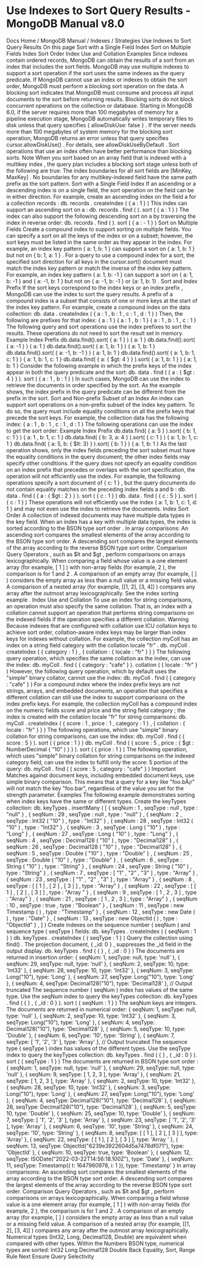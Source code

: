 # Use Indexes to Sort Query Results - MongoDB Manual v8.0


Docs Home / MongoDB Manual / Indexes / Strategies Use Indexes to Sort Query Results On this page Sort with a Single Field Index Sort on Multiple Fields Index Sort Order Index Use and Collation Examples Since indexes contain ordered records, MongoDB can obtain the results of
a sort from an index that includes the sort fields. MongoDB may use multiple indexes to support a sort operation if the sort uses the
same indexes as the query predicate. If MongoDB cannot use an index or indexes to obtain the sort
order, MongoDB must perform a blocking sort operation on the data.
A blocking sort indicates that MongoDB must consume and process all
input documents to the sort before returning results. Blocking sorts do
not block concurrent operations on the collection or database. Starting in MongoDB 6.0, if the server requires more than 100 megabytes
of memory for a pipeline execution stage, MongoDB automatically writes
temporary files to disk unless that query specifies { allowDiskUse: false } . If the server needs more than 100 megabytes of
system memory for the blocking sort operation, MongoDB returns an error unless
that query specifies cursor.allowDiskUse() . For details, see allowDiskUseByDefault . Sort operations that use an index often have better performance than
blocking sorts. Note When you sort based on an array field that is indexed with a multikey index , the query plan includes a blocking sort stage unless both of the following are true: The index boundaries for
all sort fields are [MinKey, MaxKey] . No boundaries for any multikey-indexed field have the same path prefix
as the sort pattern. Sort with a Single Field Index If an ascending or a descending index is on a single field, the sort
operation on the field can be in either direction. For example, create an ascending index on the field a for a
collection records : db. records . createIndex ( { a : 1 } ) This index can support an ascending sort on a : db. records . find ( ). sort ( { a : 1 } ) The index can also support the following descending sort on a by
traversing the index in reverse order: db. records . find ( ). sort ( { a : - 1 } ) Sort on Multiple Fields Create a compound index to support sorting
on multiple fields. You can specify a sort on all the keys of the index or on a subset;
however, the sort keys must be listed in the same order as they
appear in the index. For example, an index key pattern { a: 1, b: 1
} can support a sort on { a: 1, b: 1 } but not on { b: 1, a:
1 } . For a query to use a compound index for a sort, the specified sort direction
for all keys in the cursor.sort() document must match the index
key pattern or match the inverse of the index key pattern.
For example, an index key pattern { a: 1, b: -1 } can
support a sort on { a: 1, b: -1 } and { a: -1, b: 1 } but not on { a: -1, b: -1 } or {a: 1, b: 1} . Sort and Index Prefix If the sort keys correspond to the index keys or an index prefix ,
MongoDB can use the index to sort the query results. A prefix of a
compound index is a subset that consists of one or more keys at the
start of the index key pattern. For example, create a compound index on the data collection: db. data . createIndex ( { a : 1 , b : 1 , c : 1 , d : 1 } ) Then, the following are prefixes for that index: { a : 1 } { a : 1 , b : 1 } { a : 1 , b : 1 , c : 1 } The following query and sort operations use the index prefixes to sort
the results. These operations do not need to sort the result set in
memory. Example Index Prefix db.data.find().sort( { a: 1 } ) { a: 1 } db.data.find().sort( { a: -1 } ) { a: 1 } db.data.find().sort( { a: 1, b: 1 } ) { a: 1, b: 1 } db.data.find().sort( { a: -1, b: -1 } ) { a: 1, b: 1 } db.data.find().sort( { a: 1, b: 1, c: 1 } ) { a: 1, b: 1, c: 1 } db.data.find( { a: { $gt: 4 } } ).sort( { a: 1, b: 1 } ) { a: 1, b: 1 } Consider the following example in which the prefix keys of the index
appear in both the query predicate and the sort: db. data . find ( { a : { $gt : 4 } } ). sort ( { a : 1 , b : 1 } ) In such cases, MongoDB can use the index to retrieve the documents in
order specified by the sort. As the example shows, the index prefix in
the query predicate can be different from the prefix in the sort. Sort and Non-prefix Subset of an Index An index can support sort operations on a non-prefix subset of the
index key pattern. To do so, the query must include equality conditions on all the prefix keys that precede the sort keys. For example, the collection data has the following index: { a : 1 , b : 1 , c : 1 , d : 1 } The following operations can use the index to get the sort order: Example Index Prefix db.data.find( { a: 5 } ).sort( { b: 1, c: 1 } ) { a: 1 , b: 1, c: 1 } db.data.find( { b: 3, a: 4 } ).sort( { c: 1 } ) { a: 1, b: 1, c: 1 } db.data.find( { a: 5, b: { $lt: 3} } ).sort( { b: 1 } ) { a: 1, b: 1 } As the last operation shows, only the index fields preceding the sort
subset must have the equality conditions in the query document; the
other index fields may specify other conditions. If the query does not specify an equality condition on an index
prefix that precedes or overlaps with the sort specification, the
operation will not efficiently use the index. For example, the
following operations specify a sort document of { c: 1 } , but the
query documents do not contain equality matches on the preceding index
fields a and b : db. data . find ( { a : { $gt : 2 } } ). sort ( { c : 1 } ) db. data . find ( { c : 5 } ). sort ( { c : 1 } ) These operations will not efficiently use the index { a: 1, b: 1,
c: 1, d: 1 } and may not even use the index to retrieve the documents. Index Sort Order A collection of indexed documents may have multiple data types in the
key field. When an index has a key with multiple data types, the index is
sorted according to the BSON type sort order . In array comparisons: An ascending sort compares the smallest
elements of the array according to the BSON type sort order. A descending sort compares the largest elements of the array according
to the reverse BSON type sort order. Comparison Query Operators , such as $lt and $gt ,
perform comparisons on arrays lexicographically. When comparing a field whose value is a one element array (for example, [ 1 ] ) with non-array fields (for example, 2 ), the comparison is
for 1 and 2 . A comparison of an empty array (for example, [ ] ) considers the empty
array as less than a null value or a missing field value. A comparison of a nested array (for example, [[1, 2], [3, 4]] ) compares
any array after the outmost array lexicographically. See the index sorting example . Index Use and Collation To use an index for string comparisons, an operation must also
specify the same collation. That is, an index with a collation
cannot support an operation that performs string comparisons on the
indexed fields if the operation specifies a different collation. Warning Because indexes that are configured with collation use ICU
collation keys to achieve sort order, collation-aware index keys
may be larger than index keys for indexes without collation. For example, the collection myColl has an index on a string
field category with the collation locale "fr" . db. myColl . createIndex ( { category : 1 } , { collation : { locale : "fr" } } ) The following query operation, which specifies the same collation as
the index, can use the index: db. myColl . find ( { category : "cafe" } ). collation ( { locale : "fr" } ) However, the following query operation, which by default uses the
"simple" binary collator, cannot use the index: db. myColl . find ( { category : "cafe" } ) For a compound index where the index prefix keys are not strings,
arrays, and embedded documents, an operation that specifies a
different collation can still use the index to support comparisons
on the index prefix keys. For example, the collection myColl has a compound index on the
numeric fields score and price and the string field category ; the index is created with the  collation locale "fr" for string comparisons: db. myColl . createIndex ( { score : 1 , price : 1 , category : 1 } , { collation : { locale : "fr" } } ) The following operations, which use "simple" binary collation
for string comparisons, can use the index: db. myColl . find ( { score : 5 } ). sort ( { price : 1 } ) db. myColl . find ( { score : 5 , price : { $gt : NumberDecimal ( "10" ) } } ). sort ( { price : 1 } ) The following operation, which uses "simple" binary collation
for string comparisons on the indexed category field, can use
the index to fulfill only the score: 5 portion of the query: db. myColl . find ( { score : 5 , category : "cafe" } ) Important Matches against document keys, including embedded document keys,
use simple binary comparison. This means that a query for a key
like "foo.bÃ¡r" will not match the key "foo.bar", regardless of the value you
set for the strength parameter. Examples The following example demonstrates sorting when index keys have the
same or different types. Create the keyTypes collection: db. keyTypes . insertMany ( [ { seqNum : 1 , seqType : null , type : "null" } , { seqNum : 29 , seqType : null , type : "null" } , { seqNum : 2 , seqType : Int32 ( "10" ) , type : "Int32" } , { seqNum : 28 , seqType : Int32 ( "10" ) , type : "Int32" } , { seqNum : 3 , seqType : Long ( "10" ) , type : "Long" } , { seqNum : 27 , seqType : Long ( "10" ) , type : "Long" } , { seqNum : 4 , seqType : Decimal128 ( "10" ) , type : "Decimal128" } , { seqNum : 26 , seqType : Decimal128 ( "10" ) , type : "Decimal128" } , { seqNum : 5 , seqType : Double ( "10" ) , type : "Double" } , { seqNum : 25 , seqType : Double ( "10" ) , type : "Double" } , { seqNum : 6 , seqType : String ( "10" ) , type : "String" } , { seqNum : 24 , seqType : String ( "10" ) , type : "String" } , { seqNum : 7 , seqType : [ "1" , "2" , "3" ] , type : "Array" } , { seqNum : 23 , seqType : [ "1" , "2" , "3" ] , type : "Array" } , { seqNum : 8 , seqType : [ [ 1 ] , [ 2 ] , [ 3 ] ] , type : "Array" } , { seqNum : 22 , seqType : [ [ 1 ] , [ 2 ] , [ 3 ] ] , type : "Array " } , { seqNum : 9 , seqType : [ 1 , 2 , 3 ] , type : "Array" } , { seqNum : 21 , seqType : [ 1 , 2 , 3 ] , type : "Array" } , { seqNum : 10 , seqType : true , type : "Boolean" } , { seqNum : 11 , seqType : new Timestamp ( ) , type : "Timestamp" } , { seqNum : 12 , seqType : new Date ( ) , type : "Date" } , { seqNum : 13 , seqType : new ObjectId ( ) , type : "ObjectId" } , ] ) Create indexes on the sequence number ( seqNum ) and sequence type
( seqType ) fields: db. keyTypes . createIndex ( { seqNum : 1 } ) db. keyTypes . createIndex ( { seqType : 1 } ) Query the collection using find() .
The projection document, { _id: 0 } , suppresses the _id field
in the output display. db. keyTypes . find ( { } , { _id : 0 } ) The documents are returned in insertion order: { seqNum: 1, seqType: null, type: 'null' }, { seqNum: 29, seqType: null, type: 'null' }, { seqNum: 2, seqType: 10, type: 'Int32' }, { seqNum: 28, seqType: 10, type: 'Int32' }, { seqNum: 3, seqType: Long("10"), type: 'Long' }, { seqNum: 27, seqType: Long("10"), type: 'Long' }, { seqNum: 4, seqType: Decimal128("10"), type: 'Decimal128' }, // Output truncated The sequence number ( seqNum ) index has values of the same type.
Use the seqNum index to query the keyTypes collection: db. keyTypes . find ( { } , { _id : 0 } ). sort ( { seqNum : 1 } ) The seqNum keys are integers. The documents are returned in
numerical order: { seqNum: 1, seqType: null, type: 'null' }, { seqNum: 2, seqType: 10, type: 'Int32' }, { seqNum: 3, seqType: Long("10"), type: 'Long' }, { seqNum: 4, seqType: Decimal128("10"), type: 'Decimal128' }, { seqNum: 5, seqType: 10, type: 'Double' }, { seqNum: 6, seqType: '10', type: 'String' }, { seqNum: 7, seqType: [ '1', '2', '3' ], type: 'Array' }, // Output truncated The sequence type ( seqType ) index has values of the different
types. Use the seqType index to query the keyTypes collection: db. keyTypes . find ( { } , { _id : 0 } ). sort ( { seqType : 1 } ) The documents are returned in BSON type sort order : { seqNum: 1, seqType: null, type: 'null' }, { seqNum: 29, seqType: null, type: 'null' }, { seqNum: 9, seqType: [ 1, 2, 3 ], type: 'Array' }, { seqNum: 21, seqType: [ 1, 2, 3 ], type: 'Array' }, { seqNum: 2, seqType: 10, type: 'Int32' }, { seqNum: 28, seqType: 10, type: 'Int32' }, { seqNum: 3, seqType: Long("10"), type: 'Long' }, { seqNum: 27, seqType: Long("10"), type: 'Long' }, { seqNum: 4, seqType: Decimal128("10"), type: 'Decimal128' }, { seqNum: 26, seqType: Decimal128("10"), type: 'Decimal128' }, { seqNum: 5, seqType: 10, type: 'Double' }, { seqNum: 25, seqType: 10, type: 'Double' }, { seqNum: 7, seqType: [ '1', '2', '3' ], type: 'Array' }, { seqNum: 23, seqType: [ '1', '2', '3' ], type: 'Array' }, { seqNum: 6, seqType: '10', type: 'String' }, { seqNum: 24, seqType: '10', type: 'String' }, { seqNum: 8, seqType: [ [ 1 ], [ 2 ], [ 3 ] ], type: 'Array' }, { seqNum: 22, seqType: [ [ 1 ], [ 2 ], [ 3 ] ], type: 'Array ' }, { seqNum: 13, seqType: ObjectId("6239e3922604d5a7478df071"), type: 'ObjectId' }, { seqNum: 10, seqType: true, type: 'Boolean' }, { seqNum: 12, seqType: ISODate("2022-03-22T14:56:18.100Z"), type: 'Date' }, { seqNum: 11, seqType: Timestamp({ t: 1647960978, i: 1 }), type: 'Timestamp' } In array comparisons: An ascending sort compares the smallest
elements of the array according to the BSON type sort order. A descending sort compares the largest elements of the array according
to the reverse BSON type sort order. Comparison Query Operators , such as $lt and $gt ,
perform comparisons on arrays lexicographically. When comparing a field whose value is a one element array (for example, [ 1 ] ) with non-array fields (for example, 2 ), the comparison is
for 1 and 2 . A comparison of an empty array (for example, [ ] ) considers the empty
array as less than a null value or a missing field value. A comparison of a nested array (for example, [[1, 2], [3, 4]] ) compares
any array after the outmost array lexicographically. Numerical types (Int32, Long, Decimal128, Double) are equivalent when
compared with other types. Within the Numbers BSON type, numerical types are sorted: Int32 Long Decimal128 Double Back Equality, Sort, Range Rule Next Ensure Query Selectivity
